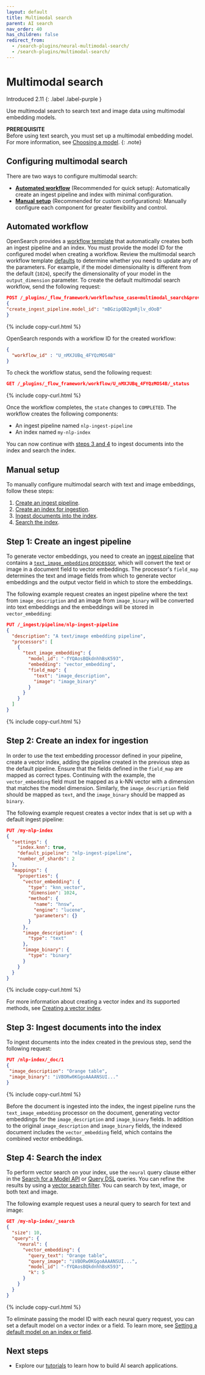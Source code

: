 ```yaml
---
layout: default
title: Multimodal search
parent: AI search
nav_order: 40
has_children: false
redirect_from:
  - /search-plugins/neural-multimodal-search/
  - /search-plugins/multimodal-search/
---
```


# Multimodal search
Introduced 2.11
{: .label .label-purple }

Use multimodal search to search text and image data using multimodal embedding models. 

**PREREQUISITE**<br>
Before using text search, you must set up a multimodal embedding model. For more information, see [Choosing a model]({{site.url}}{{site.baseurl}}/ml-commons-plugin/integrating-ml-models/#choosing-a-model).
{: .note}

## Configuring multimodal search

There are two ways to configure multimodal search:

- [**Automated workflow**](#automated-workflow) (Recommended for quick setup): Automatically create an ingest pipeline and index with minimal configuration.
- [**Manual setup**](#manual-setup) (Recommended for custom configurations): Manually configure each component for greater flexibility and control.

## Automated workflow

OpenSearch provides a [workflow template]({{site.url}}{{site.baseurl}}/automating-configurations/workflow-templates/) that automatically creates both an ingest pipeline and an index. You must provide the model ID for the configured model when creating a workflow. Review the multimodal search workflow template [defaults](https://github.com/opensearch-project/flow-framework/blob/2.13/src/main/resources/defaults/multi-modal-search-defaults.json) to determine whether you need to update any of the parameters. For example, if the model dimensionality is different from the default (`1024`), specify the dimensionality of your model in the `output_dimension` parameter. To create the default multimodal search workflow, send the following request:

```json
POST /_plugins/_flow_framework/workflow?use_case=multimodal_search&provision=true
{
"create_ingest_pipeline.model_id": "mBGzipQB2gmRjlv_dOoB"
}
```
{% include copy-curl.html %}

OpenSearch responds with a workflow ID for the created workflow:

```json
{
  "workflow_id" : "U_nMXJUBq_4FYQzMOS4B"
}
```

To check the workflow status, send the following request:

```json
GET /_plugins/_flow_framework/workflow/U_nMXJUBq_4FYQzMOS4B/_status
```
{% include copy-curl.html %}

Once the workflow completes, the `state` changes to `COMPLETED`. The workflow creates the following components:

- An ingest pipeline named `nlp-ingest-pipeline`
- An index named `my-nlp-index` 

You can now continue with [steps 3 and 4](#step-3-ingest-documents-into-the-index) to ingest documents into the index and search the index.

## Manual setup

To manually configure multimodal search with text and image embeddings, follow these steps:

1. [Create an ingest pipeline](#step-1-create-an-ingest-pipeline).
1. [Create an index for ingestion](#step-2-create-an-index-for-ingestion).
1. [Ingest documents into the index](#step-3-ingest-documents-into-the-index).
1. [Search the index](#step-4-search-the-index).

## Step 1: Create an ingest pipeline

To generate vector embeddings, you need to create an [ingest pipeline]({{site.url}}{{site.baseurl}}/api-reference/ingest-apis/index/) that contains a [`text_image_embedding` processor]({{site.url}}{{site.baseurl}}/api-reference/ingest-apis/processors/text-image-embedding/), which will convert the text or image in a document field to vector embeddings. The processor's `field_map` determines the text and image fields from which to generate vector embeddings and the output vector field in which to store the embeddings.

The following example request creates an ingest pipeline where the text from `image_description` and an image from `image_binary` will be converted into text embeddings and the embeddings will be stored in `vector_embedding`:

```json
PUT /_ingest/pipeline/nlp-ingest-pipeline
{
  "description": "A text/image embedding pipeline",
  "processors": [
    {
      "text_image_embedding": {
        "model_id": "-fYQAosBQkdnhhBsK593",
        "embedding": "vector_embedding",
        "field_map": {
          "text": "image_description",
          "image": "image_binary"
        }
      }
    }
  ]
}
```
{% include copy-curl.html %}

## Step 2: Create an index for ingestion

In order to use the text embedding processor defined in your pipeline, create a vector index, adding the pipeline created in the previous step as the default pipeline. Ensure that the fields defined in the `field_map` are mapped as correct types. Continuing with the example, the `vector_embedding` field must be mapped as a k-NN vector with a dimension that matches the model dimension. Similarly, the `image_description` field should be mapped as `text`, and the `image_binary` should be mapped as `binary`.

The following example request creates a vector index that is set up with a default ingest pipeline:

```json
PUT /my-nlp-index
{
  "settings": {
    "index.knn": true,
    "default_pipeline": "nlp-ingest-pipeline",
    "number_of_shards": 2
  },
  "mappings": {
    "properties": {
      "vector_embedding": {
        "type": "knn_vector",
        "dimension": 1024,
        "method": {
          "name": "hnsw",
          "engine": "lucene",
          "parameters": {}
        }
      },
      "image_description": {
        "type": "text"
      },
      "image_binary": {
        "type": "binary"
      }
    }
  }
}
```
{% include copy-curl.html %}

For more information about creating a vector index and its supported methods, see [Creating a vector index]({{site.url}}{{site.baseurl}}/search-plugins/knn/knn-index/).

## Step 3: Ingest documents into the index

To ingest documents into the index created in the previous step, send the following request:

```json
PUT /nlp-index/_doc/1
{
 "image_description": "Orange table",
 "image_binary": "iVBORw0KGgoAAAANSUI..."
}
```
{% include copy-curl.html %}

Before the document is ingested into the index, the ingest pipeline runs the `text_image_embedding` processor on the document, generating vector embeddings for the `image_description` and `image_binary` fields. In addition to the original `image_description` and `image_binary` fields, the indexed document includes the `vector_embedding` field, which contains the combined vector embeddings. 

## Step 4: Search the index

To perform vector search on your index, use the `neural` query clause either in the [Search for a Model API]({{site.url}}{{site.baseurl}}/search-plugins/knn/api/#search-for-a-model) or [Query DSL]({{site.url}}{{site.baseurl}}/opensearch/query-dsl/index/) queries. You can refine the results by using a [vector search filter]({{site.url}}{{site.baseurl}}/search-plugins/knn/filter-search-knn/). You can search by text, image, or both text and image.

The following example request uses a neural query to search for text and image:

```json
GET /my-nlp-index/_search
{
  "size": 10,
  "query": {
    "neural": {
      "vector_embedding": {
        "query_text": "Orange table",
        "query_image": "iVBORw0KGgoAAAANSUI...",
        "model_id": "-fYQAosBQkdnhhBsK593",
        "k": 5
      }
    }
  }
}
```
{% include copy-curl.html %}

To eliminate passing the model ID with each neural query request, you can set a default model on a vector index or a field. To learn more, see [Setting a default model on an index or field]({{site.url}}{{site.baseurl}}/search-plugins/neural-text-search/##setting-a-default-model-on-an-index-or-field).

## Next steps

- Explore our [tutorials]({{site.url}}{{site.baseurl}}/vector-search/tutorials/) to learn how to build AI search applications. 